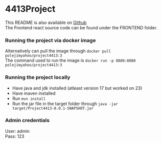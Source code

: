 # 4413Project

This README is also available on [Github](https://github.com/EthanRei/4413Project)\
The Frontend react source code can be found under the FRONTEND folder.

### Running the project via docker image
Alternatively can pull the image through `docker pull polejimyahoo/project4413:3`\
The command used to run the image is `docker run -p 8080:8080 polejimyahoo/project4413:3`

### Running the project locally
- Have java and jdk installed (atleast version 17 but worked on 23)
- Have maven installed
- Run `mvn install`
- Run the jar file in the target folder through `java -jar target/Project4413-0.0.1-SNAPSHOT.jar`

### Admin credentials
User: admin\
Pass: 123
